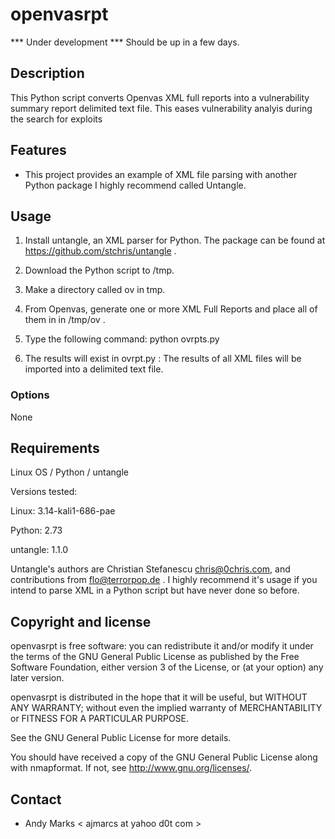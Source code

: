 openvasrpt
==========

*** Under development *** Should be up in a few days.

Description
-----------
This Python script converts Openvas XML full reports into a vulnerability summary report delimited text file. This eases vulnerability analyis during the search for exploits

Features
--------
* This project provides an example of XML file parsing with another Python package I highly recommend called Untangle.

Usage
-----
1. Install untangle, an XML parser for Python.  The package can be found at https://github.com/stchris/untangle .

2. Download the Python script to /tmp.

3. Make a directory called ov in tmp.

4. From Openvas, generate one or more XML Full Reports and place all of them in in /tmp/ov .

5. Type the following command:   python ovrpts.py

6. The results will exist in ovrpt.py : The results of all XML files will be imported into a delimited text file.

### Options
None

Requirements
------------
Linux OS / Python / untangle

Versions tested:

Linux: 3.14-kali1-686-pae

Python: 2.73

untangle: 1.1.0

Untangle's authors are Christian Stefanescu <chris@0chris.com>, and contributions from <flo@terrorpop.de> . I highly recommend it's usage if you intend to parse XML in a Python script but have never done so before.


Copyright and license
---------------------
openvasrpt is free software: you can redistribute it and/or modify it under the terms of the GNU General Public License as published by the Free Software Foundation, either version 3 of the License, or (at your option) any later version.

openvasrpt is distributed in the hope that it will be useful, but WITHOUT ANY WARRANTY; without even the implied warranty of MERCHANTABILITY or FITNESS FOR A PARTICULAR PURPOSE.  

See the GNU General Public License for more details.

You should have received a copy of the GNU General Public License along with nmapformat. 
If not, see http://www.gnu.org/licenses/.

Contact
-------
* Andy Marks < ajmarcs at yahoo d0t com >
